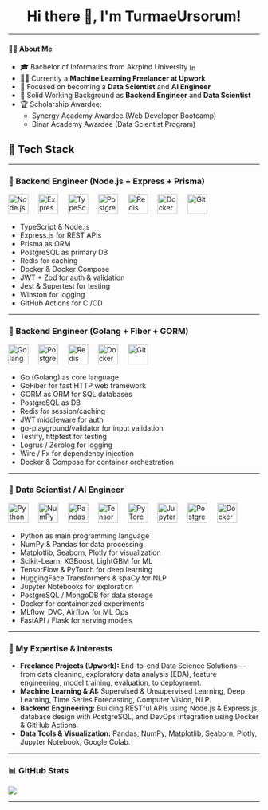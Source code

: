 <h1 align="center">Hi there 👋, I'm TurmaeUrsorum!</h1>

---

#### 👨‍💻 About Me

* 🎓 Bachelor of Informatics from Akrpind University <img src="https://cdnjs.cloudflare.com/ajax/libs/flag-icons/7.5.0/flags/4x3/id.svg" height="16" alt="Indonesian flag" style="vertical-align: middle;" />
* 👨‍💻 Currently a **Machine Learning Freelancer at Upwork**
* 🎯 Focused on becoming a **Data Scientist** and **AI Engineer**
* 💼 Solid Working Background as **Backend Engineer** and **Data Scientist**
* 🏆 Scholarship Awardee: 
  * Synergy Academy Awardee (Web Developer Bootcamp)  
  * Binar Academy Awardee (Data Scientist Program)


## 🧰 Tech Stack

---

### 🔧 Backend Engineer (Node.js + Express + Prisma)

<div align="left">
  <img src="https://cdn.jsdelivr.net/gh/devicons/devicon/icons/nodejs/nodejs-original.svg" height="40" alt="Node.js" />
  <img width="12"/>
  <img src="https://cdn.jsdelivr.net/gh/devicons/devicon/icons/express/express-original.svg" height="40" alt="Express" />
  <img width="12"/>
  <img src="https://cdn.jsdelivr.net/gh/devicons/devicon/icons/typescript/typescript-original.svg" height="40" alt="TypeScript" />
  <img width="12"/>
  <img src="https://cdn.jsdelivr.net/gh/devicons/devicon/icons/postgresql/postgresql-original.svg" height="40" alt="PostgreSQL" />
  <img width="12"/>
  <img src="https://cdn.jsdelivr.net/gh/devicons/devicon/icons/redis/redis-original.svg" height="40" alt="Redis" />
  <img width="12"/>
  <img src="https://cdn.jsdelivr.net/gh/devicons/devicon/icons/docker/docker-original.svg" height="40" alt="Docker" />
  <img width="12"/>
  <img src="https://cdn.jsdelivr.net/gh/devicons/devicon/icons/git/git-original.svg" height="40" alt="Git" />
</div>

- TypeScript & Node.js
- Express.js for REST APIs
- Prisma as ORM
- PostgreSQL as primary DB
- Redis for caching
- Docker & Docker Compose
- JWT + Zod for auth & validation
- Jest & Supertest for testing
- Winston for logging
- GitHub Actions for CI/CD

---

### 🧃 Backend Engineer (Golang + Fiber + GORM)

<div align="left">
  <img src="https://cdn.jsdelivr.net/gh/devicons/devicon/icons/go/go-original.svg" height="40" alt="Golang" />
  <img width="12"/>
  <img src="https://cdn.jsdelivr.net/gh/devicons/devicon/icons/postgresql/postgresql-original.svg" height="40" alt="PostgreSQL" />
  <img width="12"/>
  <img src="https://cdn.jsdelivr.net/gh/devicons/devicon/icons/redis/redis-original.svg" height="40" alt="Redis" />
  <img width="12"/>
  <img src="https://cdn.jsdelivr.net/gh/devicons/devicon/icons/docker/docker-original.svg" height="40" alt="Docker" />
  <img width="12"/>
  <img src="https://cdn.jsdelivr.net/gh/devicons/devicon/icons/git/git-original.svg" height="40" alt="Git" />
</div>

- Go (Golang) as core language
- GoFiber for fast HTTP web framework
- GORM as ORM for SQL databases
- PostgreSQL as DB
- Redis for session/caching
- JWT middleware for auth
- go-playground/validator for input validation
- Testify, httptest for testing
- Logrus / Zerolog for logging
- Wire / Fx for dependency injection
- Docker & Compose for container orchestration

---

### 🧠 Data Scientist / AI Engineer

<div align="left">
  <img src="https://cdn.jsdelivr.net/gh/devicons/devicon/icons/python/python-original.svg" height="40" alt="Python" />
  <img width="12"/>
  <img src="https://cdn.jsdelivr.net/gh/devicons/devicon/icons/numpy/numpy-original.svg" height="40" alt="NumPy" />
  <img width="12"/>
  <img src="https://cdn.jsdelivr.net/gh/devicons/devicon/icons/pandas/pandas-original.svg" height="40" alt="Pandas" />
  <img width="12"/>
  <img src="https://cdn.jsdelivr.net/gh/devicons/devicon/icons/tensorflow/tensorflow-original.svg" height="40" alt="TensorFlow" />
  <img width="12"/>
  <img src="https://cdn.jsdelivr.net/gh/devicons/devicon/icons/pytorch/pytorch-original.svg" height="40" alt="PyTorch" />
  <img width="12"/>
  <img src="https://cdn.jsdelivr.net/gh/devicons/devicon/icons/jupyter/jupyter-original.svg" height="40" alt="Jupyter" />
  <img width="12"/>
  <img src="https://cdn.jsdelivr.net/gh/devicons/devicon/icons/postgresql/postgresql-original.svg" height="40" alt="PostgreSQL" />
  <img width="12"/>
  <img src="https://cdn.jsdelivr.net/gh/devicons/devicon/icons/docker/docker-original.svg" height="40" alt="Docker" />
</div>

- Python as main programming language
- NumPy & Pandas for data processing
- Matplotlib, Seaborn, Plotly for visualization
- Scikit-Learn, XGBoost, LightGBM for ML
- TensorFlow & PyTorch for deep learning
- HuggingFace Transformers & spaCy for NLP
- Jupyter Notebooks for exploration
- PostgreSQL / MongoDB for data storage
- Docker for containerized experiments
- MLflow, DVC, Airflow for ML Ops
- FastAPI / Flask for serving models

---



### 🚀 My Expertise & Interests

* **Freelance Projects (Upwork):** End-to-end Data Science Solutions — from data cleaning, exploratory data analysis (EDA), feature engineering, model training, evaluation, to deployment.  
* **Machine Learning & AI:** Supervised & Unsupervised Learning, Deep Learning, Time Series Forecasting, Computer Vision, NLP.  
* **Backend Engineering:** Building RESTful APIs using Node.js & Express.js, database design with PostgreSQL, and DevOps integration using Docker & GitHub Actions.  
* **Data Tools & Visualization:** Pandas, NumPy, Matplotlib, Seaborn, Plotly, Jupyter Notebook, Google Colab.

---
###


### 📊 GitHub Stats
![](https://github-readme-stats.vercel.app/api?username=TurmaeUrsorum&theme=default&hide_border=false&include_all_commits=false&count_private=false)

---
